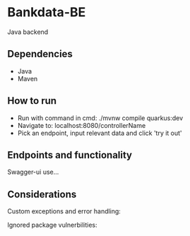 # Bankdata-BE
Java backend

## Dependencies
- Java
- Maven

## How to run
- Run with command in cmd: ./mvnw compile quarkus:dev
- Navigate to: localhost:8080/controllerName
- Pick an endpoint, input relevant data and click 'try it out'

## Endpoints and functionality
Swagger-ui use...

## Considerations
Custom exceptions and error handling:

Ignored package vulnerbilities:
